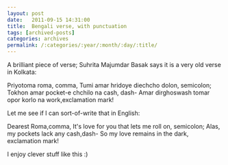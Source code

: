 ```yaml
---
layout: post
date:	2011-09-15 14:31:00
title:  Bengali verse, with punctuation
tags: [archived-posts]
categories: archives
permalink: /:categories/:year/:month/:day/:title/
---
```

A brilliant piece of verse;  Suhrita Majumdar Basak says it is a very old verse in Kolkata:

Priyotoma roma, comma, 
Tumi amar hridoye diechcho dolon, semicolon; 
Tokhon amar pocket-e chchilo na cash, dash- 
Amar dirghoswash tomar opor korlo na work,exclamation mark! 

Let me see if I can sort-of-write that in English:


Dearest Roma,comma,
It's love for you that lets me roll on, semicolon;
Alas, my pockets lack any cash,dash-
So my love remains in the dark, exclamation mark!

I enjoy clever stuff like this :)

